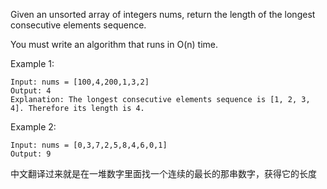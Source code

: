 Given an unsorted array of integers nums, return the length of the longest consecutive elements sequence.

You must write an algorithm that runs in O(n) time.

 

Example 1:

```
Input: nums = [100,4,200,1,3,2]
Output: 4
Explanation: The longest consecutive elements sequence is [1, 2, 3, 4]. Therefore its length is 4.
```

Example 2:
```
Input: nums = [0,3,7,2,5,8,4,6,0,1]
Output: 9
```

中文翻译过来就是在一堆数字里面找一个连续的最长的那串数字，获得它的长度